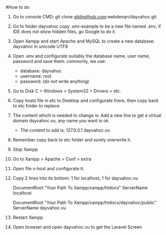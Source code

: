 #How to do
1. Go to console CMD: git clone git@github.com:webdevqn/dayvahoc.git
2. Go to folder dayvahoc copy .env-example to be a new file named .env, if IDE does not show hidden files, go Google to do it.
3. Open Xampp and start Apache and MySQL to create a new database: dayvahoc in unicode UTF8
4. Open .env and configurate suitably the database name, user name, password and save them: commonly, we use:
    - database: dayvahoc
    - username: root
    - password: (do not write anything)
5. Go to Disk C > Windows > System32 > Drivers > etc.
6. Copy hosts file in etc to Desktop and configurate there, then copy back to etc folder to replace.
7. The content which is needed to change is: Add a new line to get a virtual domain dayvahoc.vu, any name you want is ok.
    - The content to add is: 127.0.0.1  dayvahoc.vu
8. Remember copy back to etc folder and surely overwrite it.
9. Stop Xampp
10. Go to Xampp > Apache > Conf > extra 
11. Open file v-host and configurate it.
12. Copy 2 lines into its bottom: 1 for localhost, 1 for dayvahoc.vu

    DocumentRoot "Your Path To Xampp/xampp/htdocs"
    ServerName localhost

    DocumentRoot "Your Path To Xampp/xampp/htdocs/dayvahoc/public"
    ServerName dayvahoc.vu

13. Restart Xampp
14. Open browser and open dayvahoc.vu to get the Laravel Screen